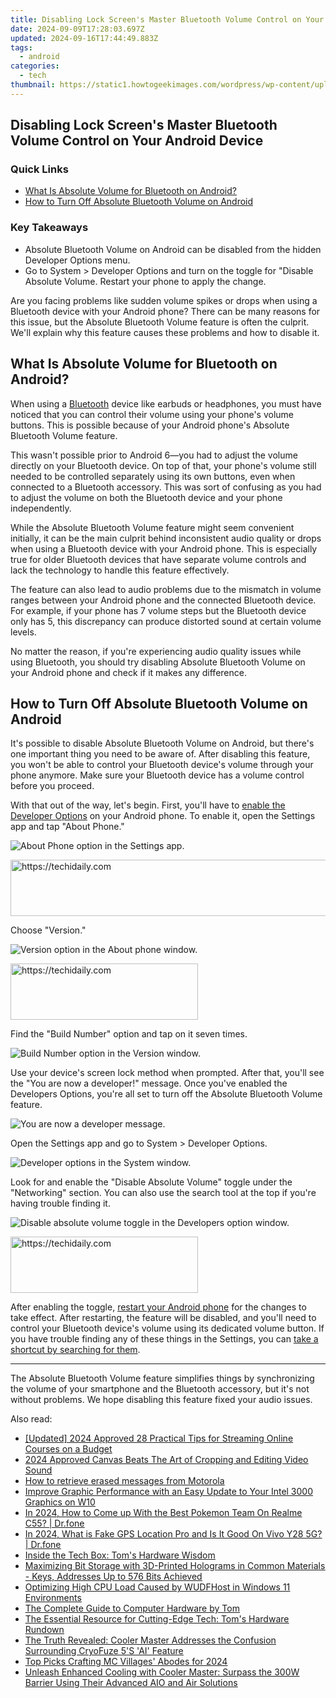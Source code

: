 ```yaml
---
title: Disabling Lock Screen's Master Bluetooth Volume Control on Your Android Device
date: 2024-09-09T17:28:03.697Z
updated: 2024-09-16T17:44:49.883Z
tags:
  - android
categories:
  - tech
thumbnail: https://static1.howtogeekimages.com/wordpress/wp-content/uploads/wm/2023/11/person-wearing-a-pair-of-master-dynamic-mw09-earbudsjpg_53316340686_o.jpg
---
```


## Disabling Lock Screen's Master Bluetooth Volume Control on Your Android Device

### Quick Links

* [What Is Absolute Volume for Bluetooth on Android?](https://android-frp.techidaily.com/hassle-free-ways-to-remove-frp-lock-on-lava-agni-2-5gwithwithout-a-pc-by-drfone-android/)
* [How to Turn Off Absolute Bluetooth Volume on Android](https://extra-approaches.techidaily.com/2024-approved-maximize-screen-size-for-youtube-videos/)

### Key Takeaways

* Absolute Bluetooth Volume on Android can be disabled from the hidden Developer Options menu.
* Go to System > Developer Options and turn on the toggle for "Disable Absolute Volume. Restart your phone to apply the change.

 Are you facing problems like sudden volume spikes or drops when using a Bluetooth device with your Android phone? There can be many reasons for this issue, but the Absolute Bluetooth Volume feature is often the culprit. We'll explain why this feature causes these problems and how to disable it.

##  What Is Absolute Volume for Bluetooth on Android?

 When using a [Bluetooth](https://article-posts.techidaily.com/2024-approved-insta-to-tik-integration-masterclass/) device like earbuds or headphones, you must have noticed that you can control their volume using your phone's volume buttons. This is possible because of your Android phone's Absolute Bluetooth Volume feature.

 This wasn't possible prior to Android 6—you had to adjust the volume directly on your Bluetooth device. On top of that, your phone's volume still needed to be controlled separately using its own buttons, even when connected to a Bluetooth accessory. This was sort of confusing as you had to adjust the volume on both the Bluetooth device and your phone independently.

 While the Absolute Bluetooth Volume feature might seem convenient initially, it can be the main culprit behind inconsistent audio quality or drops when using a Bluetooth device with your Android phone. This is especially true for older Bluetooth devices that have separate volume controls and lack the technology to handle this feature effectively.

 The feature can also lead to audio problems due to the mismatch in volume ranges between your Android phone and the connected Bluetooth device. For example, if your phone has 7 volume steps but the Bluetooth device only has 5, this discrepancy can produce distorted sound at certain volume levels.

 No matter the reason, if you're experiencing audio quality issues while using Bluetooth, you should try disabling Absolute Bluetooth Volume on your Android phone and check if it makes any difference.

##  How to Turn Off Absolute Bluetooth Volume on Android

 It's possible to disable Absolute Bluetooth Volume on Android, but there's one important thing you need to be aware of. After disabling this feature, you won't be able to control your Bluetooth device's volume through your phone anymore. Make sure your Bluetooth device has a volume control before you proceed.

 With that out of the way, let's begin. First, you'll have to [enable the Developer Options](https://desktop-recording.techidaily.com/premium-video-capture-without-extras-for-2024/) on your Android phone. To enable it, open the Settings app and tap "About Phone."

![About Phone option in the Settings app.](https://static1.howtogeekimages.com/wordpress/wp-content/uploads/2024/02/about-phone-option-in-the-settings-app.jpg) 

<!-- affiliate ads begin -->
<a href="https://zebaoaffiliateprogram.pxf.io/c/5597632/2137975/21526" target="_top" id="2137975">
  <img src="//a.impactradius-go.com/display-ad/21526-2137975" border="0" alt="https://techidaily.com" width="728" height="90"/>
</a>
<img height="0" width="0" src="https://zebaoaffiliateprogram.pxf.io/i/5597632/2137975/21526" style="position:absolute;visibility:hidden;" border="0" />
<!-- affiliate ads end -->

 Choose "Version."

![Version option in the About phone window.](https://static1.howtogeekimages.com/wordpress/wp-content/uploads/2024/02/version-option-in-the-about-phone-window.jpg) 

<!-- affiliate ads begin -->
<a href="https://25home.pxf.io/c/5597632/2123477/16836" target="_top" id="2123477">
  <img src="//a.impactradius-go.com/display-ad/16836-2123477" border="0" alt="https://techidaily.com" width="300" height="90"/>
</a>
<img height="0" width="0" src="https://25home.pxf.io/i/5597632/2123477/16836" style="position:absolute;visibility:hidden;" border="0" />
<!-- affiliate ads end -->

 Find the "Build Number" option and tap on it seven times.

![Build Number option in the Version window.](https://static1.howtogeekimages.com/wordpress/wp-content/uploads/2024/02/build-number-option-in-the-version-window.jpg) 

 Use your device's screen lock method when prompted. After that, you'll see the "You are now a developer!" message. Once you've enabled the Developers Options, you're all set to turn off the Absolute Bluetooth Volume feature.

![You are now a developer message.](https://static1.howtogeekimages.com/wordpress/wp-content/uploads/2024/02/you-are-now-a-developer-message.jpg) 

 Open the Settings app and go to System > Developer Options.

![Developer options in the System window.](https://static1.howtogeekimages.com/wordpress/wp-content/uploads/2024/02/developer-options-in-the-system-window.jpg) 

 Look for and enable the "Disable Absolute Volume" toggle under the "Networking" section. You can also use the search tool at the top if you're having trouble finding it.

![Disable absolute volume toggle in the Developers option window.](https://static1.howtogeekimages.com/wordpress/wp-content/uploads/2024/02/disable-absolute-volume-toggle-in-the-developers-option-window.jpg) 

<!-- affiliate ads begin -->
<a href="https://aligracehair.sjv.io/c/5597632/2115931/19272" target="_top" id="2115931">
  <img src="//a.impactradius-go.com/display-ad/19272-2115931" border="0" alt="https://techidaily.com" width="300" height="90"/>
</a>
<img height="0" width="0" src="https://aligracehair.sjv.io/i/5597632/2115931/19272" style="position:absolute;visibility:hidden;" border="0" />
<!-- affiliate ads end -->

 After enabling the toggle, [restart your Android phone](https://location-fake.techidaily.com/3utools-virtual-location-not-working-on-apple-iphone-8-fix-now-drfone-by-drfone-virtual-ios/) for the changes to take effect. After restarting, the feature will be disabled, and you'll need to control your Bluetooth device's volume using its dedicated volume button. If you have trouble finding any of these things in the Settings, you can [take a shortcut by searching for them](https://desktop-recording.techidaily.com/in-2024-simplify-virtual-collaboration-a-zoom-setup-overview/).

---

 The Absolute Bluetooth Volume feature simplifies things by synchronizing the volume of your smartphone and the Bluetooth accessory, but it's not without problems. We hope disabling this feature fixed your audio issues.

<ins class="adsbygoogle"
     style="display:block"
     data-ad-format="autorelaxed"
     data-ad-client="ca-pub-7571918770474297"
     data-ad-slot="1223367746"></ins>

<ins class="adsbygoogle"
     style="display:block"
     data-ad-client="ca-pub-7571918770474297"
     data-ad-slot="8358498916"
     data-ad-format="auto"
     data-full-width-responsive="true"></ins>

<span class="atpl-alsoreadstyle">Also read:</span>
<div><ul>
<li><a href="https://screen-mirroring-recording.techidaily.com/updated-2024-approved-28-practical-tips-for-streaming-online-courses-on-a-budget/"><u>[Updated] 2024 Approved 28 Practical Tips for Streaming Online Courses on a Budget</u></a></li>
<li><a href="https://fox-boxes.techidaily.com/2024-approved-canvas-beats-the-art-of-cropping-and-editing-video-sound/"><u>2024 Approved Canvas Beats The Art of Cropping and Editing Video Sound</u></a></li>
<li><a href="https://blog-min.techidaily.com/how-to-retrieve-erased-messages-from-motorola-by-fonelab-android-recover-messages/"><u>How to retrieve erased messages from Motorola</u></a></li>
<li><a href="https://network-issues.techidaily.com/improve-graphic-performance-with-an-easy-update-to-your-intel-3000-graphics-on-w10/"><u>Improve Graphic Performance with an Easy Update to Your Intel 3000 Graphics on W10</u></a></li>
<li><a href="https://pokemon-go-android.techidaily.com/in-2024-how-to-come-up-with-the-best-pokemon-team-on-realme-c55-drfone-by-drfone-virtual-android/"><u>In 2024, How to Come up With the Best Pokemon Team On Realme C55? | Dr.fone</u></a></li>
<li><a href="https://phone-solutions.techidaily.com/in-2024-what-is-fake-gps-location-pro-and-is-it-good-on-vivo-y28-5g-drfone-by-drfone-virtual-android/"><u>In 2024, What is Fake GPS Location Pro and Is It Good On Vivo Y28 5G? | Dr.fone</u></a></li>
<li><a href="https://hardware-tips.techidaily.com/inside-the-tech-box-toms-hardware-wisdom/"><u>Inside the Tech Box: Tom's Hardware Wisdom</u></a></li>
<li><a href="https://hardware-tips.techidaily.com/1723125178435-maximizing-bit-storage-with-3d-printed-holograms-in-common-materials-keys-addresses-up-to-576-bits-achieved/"><u>Maximizing Bit Storage with 3D-Printed Holograms in Common Materials - Keys, Addresses Up to 576 Bits Achieved</u></a></li>
<li><a href="https://common-error.techidaily.com/optimizing-high-cpu-load-caused-by-wudfhost-in-windows-11-environments/"><u>Optimizing High CPU Load Caused by WUDFHost in Windows 11 Environments</u></a></li>
<li><a href="https://hardware-tips.techidaily.com/the-complete-guide-to-computer-hardware-by-tom/"><u>The Complete Guide to Computer Hardware by Tom</u></a></li>
<li><a href="https://hardware-tips.techidaily.com/the-essential-resource-for-cutting-edge-tech-toms-hardware-rundown/"><u>The Essential Resource for Cutting-Edge Tech: Tom's Hardware Rundown</u></a></li>
<li><a href="https://hardware-tips.techidaily.com/the-truth-revealed-cooler-master-addresses-the-confusion-surrounding-cryofuze-5s-ai-feature/"><u>The Truth Revealed: Cooler Master Addresses the Confusion Surrounding CryoFuze 5'S 'AI' Feature</u></a></li>
<li><a href="https://video-capture.techidaily.com/top-picks-crafting-mc-villages-abodes-for-2024/"><u>Top Picks Crafting MC Villages' Abodes for 2024</u></a></li>
<li><a href="https://hardware-tips.techidaily.com/unleash-enhanced-cooling-with-cooler-master-surpass-the-300w-barrier-using-their-advanced-aio-and-air-solutions/"><u>Unleash Enhanced Cooling with Cooler Master: Surpass the 300W Barrier Using Their Advanced AIO and Air Solutions</u></a></li>
</ul></div>

